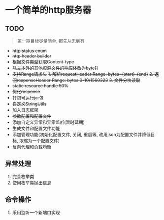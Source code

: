 # 一个简单的http服务器

## TODO
> 第一期目标尽量简单, 都先从无到有
* ~~http status enum~~
* ~~http header builder~~
* ~~根据文件类型获取Content-type~~
* ~~除文本外的其他资源文件的响应体改为byte[]~~
* ~~支持Range请求头~~
  ~~1. 解析requestHeader Range: bytes={start}-{end}~~
  ~~2. 返回responseHeader Range: bytes 0-10/1560323~~
  ~~3. 文件分块读取~~
* ~~static resource handle 50%~~
* ~~优化response~~
* ~~打包可运行jar包~~
* ~~自定义StringUtils~~
* 加入日志框架
* ~~参数配置和配置文件~~
* 添加自定义异常和异常监听(暂时延期)
* 生成文件和配置文件功能
* 添加管理功能(初始化配置文件, 关闭, 重启等, 改用json为配置文件并降低目标, 浓缩为一个配置文件)
* 反向代理和负载均衡

## 异常处理
1. 完善枚举类
2. 使用枚举类抛出信息

## 命令操作
1. 采用监听一个新端口实现